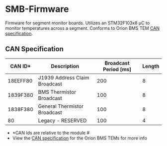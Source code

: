 # SMB-Firmware
Firmware for segment monitor boards. Utilizes an STM32F103x8 µC to monitor temperatures across a segment. Conforms to Orion BMS TEM [CAN specification](https://www.orionbms.com/products/thermistor-expansion-module).

## CAN Specification

| CAN ID* | Description | Broadcast Period [ms] | Length |
|-|-|-|-|
| 18EEFF80 | J1939 Address Claim Broadcast | 200 | 8 |
| 1839F380 | BMS Thermistor Broadcast | 100 | 8 |
| 1838F380 | General Thermistor Broadcast | 100 | 8 |
| 80 | Legacy - RESERVED | 100 | 4 |

- \*CAN Ids are relative to the module #
- View the [CAN specification](https://www.orionbms.com/products/thermistor-expansion-module) for the Orion BMS TEMs for more info
